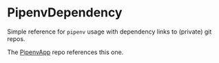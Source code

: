 # PipenvDependency

Simple reference for `pipenv` usage with dependency links to (private) git repos.

The [PipenvApp](https://github.com/pmlk/pipenv-app) repo references this one.
